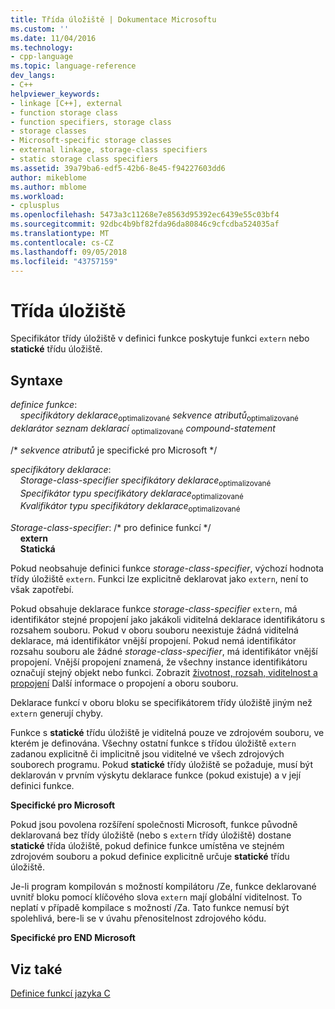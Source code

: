 ```yaml
---
title: Třída úložiště | Dokumentace Microsoftu
ms.custom: ''
ms.date: 11/04/2016
ms.technology:
- cpp-language
ms.topic: language-reference
dev_langs:
- C++
helpviewer_keywords:
- linkage [C++], external
- function storage class
- function specifiers, storage class
- storage classes
- Microsoft-specific storage classes
- external linkage, storage-class specifiers
- static storage class specifiers
ms.assetid: 39a79ba6-edf5-42b6-8e45-f94227603dd6
author: mikeblome
ms.author: mblome
ms.workload:
- cplusplus
ms.openlocfilehash: 5473a3c11268e7e8563d95392ec6439e55c03bf4
ms.sourcegitcommit: 92dbc4b9bf82fda96da80846c9cfcdba524035af
ms.translationtype: MT
ms.contentlocale: cs-CZ
ms.lasthandoff: 09/05/2018
ms.locfileid: "43757159"
---
```

# <a name="storage-class"></a>Třída úložiště
Specifikátor třídy úložiště v definici funkce poskytuje funkci `extern` nebo **statické** třídu úložiště.  
  
## <a name="syntax"></a>Syntaxe

*definice funkce*:<br/>
&nbsp;&nbsp;&nbsp;&nbsp;*specifikátory deklarace*<sub>optimalizované</sub> *sekvence atributů*<sub>optimalizované</sub> *deklarátor* *seznam deklarací*  <sub>optimalizované</sub> *compound-statement*

/\* *sekvence atributů* je specifické pro Microsoft \*/

*specifikátory deklarace*:<br/>
&nbsp;&nbsp;&nbsp;&nbsp;*Storage-class-specifier* *specifikátory deklarace*<sub>optimalizované</sub><br/>
&nbsp;&nbsp;&nbsp;&nbsp;*Specifikátor typu* *specifikátory deklarace*<sub>optimalizované</sub><br/>
&nbsp;&nbsp;&nbsp;&nbsp;*Kvalifikátor typu* *specifikátory deklarace*<sub>optimalizované</sub>  

*Storage-class-specifier*: /\* pro definice funkcí \*/<br/>
&nbsp;&nbsp;&nbsp;&nbsp;**extern**<br/>
&nbsp;&nbsp;&nbsp;&nbsp;**Statická**

Pokud neobsahuje definici funkce *storage-class-specifier*, výchozí hodnota třídy úložiště `extern`. Funkci lze explicitně deklarovat jako `extern`, není to však zapotřebí.  
  
Pokud obsahuje deklarace funkce *storage-class-specifier* `extern`, má identifikátor stejné propojení jako jakákoli viditelná deklarace identifikátoru s rozsahem souboru. Pokud v oboru souboru neexistuje žádná viditelná deklarace, má identifikátor vnější propojení. Pokud nemá identifikátor rozsahu souboru ale žádné *storage-class-specifier*, má identifikátor vnější propojení. Vnější propojení znamená, že všechny instance identifikátoru označují stejný objekt nebo funkci. Zobrazit [životnost, rozsah, viditelnost a propojení](../c-language/lifetime-scope-visibility-and-linkage.md) Další informace o propojení a oboru souboru.  
  
Deklarace funkcí v oboru bloku se specifikátorem třídy úložiště jiným než `extern` generují chyby.  
  
Funkce s **statické** třídu úložiště je viditelná pouze ve zdrojovém souboru, ve kterém je definována. Všechny ostatní funkce s třídou úložiště `extern` zadanou explicitně či implicitně jsou viditelné ve všech zdrojových souborech programu. Pokud **statické** třídy úložiště se požaduje, musí být deklarován v prvním výskytu deklarace funkce (pokud existuje) a v její definici funkce.  
  
**Specifické pro Microsoft**  
  
Pokud jsou povolena rozšíření společnosti Microsoft, funkce původně deklarovaná bez třídy úložiště (nebo s `extern` třídy úložiště) dostane **statické** třída úložiště, pokud definice funkce umístěna ve stejném zdrojovém souboru a pokud definice explicitně určuje **statické** třídu úložiště.  
  
Je-li program kompilován s možností kompilátoru /Ze, funkce deklarované uvnitř bloku pomocí klíčového slova `extern` mají globální viditelnost. To neplatí v případě kompilace s možností /Za. Tato funkce nemusí být spolehlivá, bere-li se v úvahu přenositelnost zdrojového kódu.  
  
**Specifické pro END Microsoft**  
  
## <a name="see-also"></a>Viz také  
[Definice funkcí jazyka C](../c-language/c-function-definitions.md)